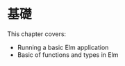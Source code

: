 # 基礎

This chapter covers:

- Running a basic Elm application
- Basic of functions and types in Elm
